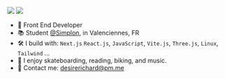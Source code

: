 [<img src="https://img.shields.io/badge/github-%2312100E.svg?&style=for-the-badge&logo=github&logoColor=white&color=yellow" />](https://github.com/desirerichard)
[<img src="https://img.shields.io/badge/linkedin-%230077B5.svg?&style=for-the-badge&logo=linkedin&logoColor=white&color=yellow" />](https://www.linkedin.com/in/desirerichard/)

- 📇 Front End Developer
- 📚 Student [@Simplon](https://hautsdefrance.simplon.co/), in Valenciennes, FR
- 🛠 I build with: `Next.js` `React.js`, `JavaScript`, `Vite.js`, `Three.js`,  `Linux`, `Tailwind` ...
- 🌲 I enjoy skateboarding, reading, biking, and music.
- 📧 Contact me: desirerichard@pm.me
